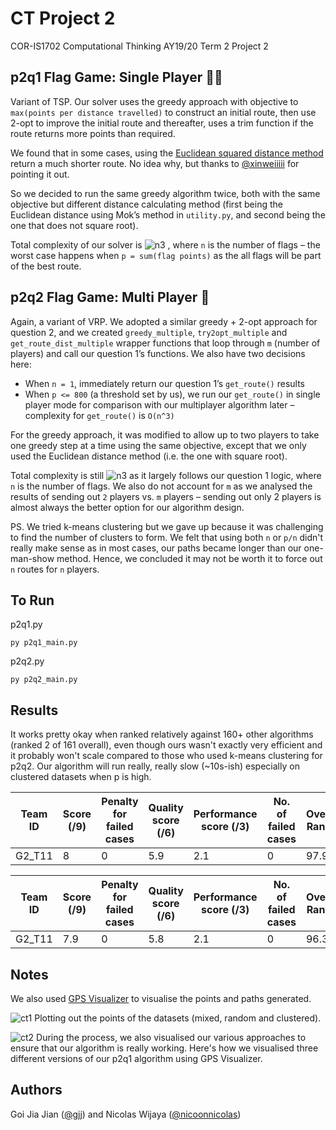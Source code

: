 # CT Project 2

COR-IS1702 Computational Thinking AY19/20 Term 2 Project 2

## p2q1 Flag Game: Single Player 👩‍💻

Variant of TSP. Our solver uses the greedy approach with objective to `max(points per distance travelled)` to construct an initial route, then use 2-opt to improve the initial route and thereafter, uses a trim function if the route returns more points than required.

We found that in some cases, using the [Euclidean squared distance method](http://theory.stanford.edu/~amitp/GameProgramming/Heuristics.html#euclidean-distance-squared) return a much shorter route. No idea why, but thanks to [@xinweiiiii](https://github.com/xinweiiiii) for pointing it out.

So we decided to run the same greedy algorithm twice, both with the same objective but different distance calculating method (first being the Euclidean distance using Mok’s method in `utility.py`, and second being the one that does not square root).

Total complexity of our solver is ![n3](https://render.githubusercontent.com/render/math?math=O(n^3))
, where `n` is the number of flags – the worst case happens when `p = sum(flag points)` as the all flags will be part of the best route.

## p2q2 Flag Game: Multi Player 👫

Again, a variant of VRP. We adopted a similar greedy + 2-opt approach for question 2, and we created `greedy_multiple`, `try2opt_multiple` and `get_route_dist_multiple` wrapper functions that loop through `m` (number of players) and call our question 1’s functions. We also have two decisions here:

- When `n = 1`, immediately return our question 1’s `get_route()` results
- When `p <= 800` (a threshold set by us), we run our `get_route()` in single player mode for comparison with our multiplayer algorithm later – complexity for `get_route()` is `O(n^3)`

For the greedy approach, it was modified to allow up to two players to take one greedy step at a time using the same objective, except that we only used the Euclidean distance method (i.e. the one with square root).

Total complexity is still ![n3](https://render.githubusercontent.com/render/math?math=O(n^3)) as it largely follows our question 1 logic, where `n` is the number of flags. We also do not account for `m` as we analysed the results of sending out `2` players vs. `m` players – sending out only 2 players is almost always the better option for our algorithm design.

PS. We tried k-means clustering but we gave up because it was challenging to find the number of clusters to form. We felt that using both `n` or `p/n` didn't really make sense as in most cases, our paths became longer than our one-man-show method. Hence, we concluded it may not be worth it to force out `n` routes for `n` players.


## To Run
p2q1.py
```
py p2q1_main.py
```

p2q2.py
```
py p2q2_main.py
```

## Results
It works pretty okay when ranked relatively against 160+ other algorithms (ranked 2 of 161 overall), even though ours wasn't exactly very efficient and it probably won't scale compared to those who used k-means clustering for p2q2. Our algorithm will run really, really slow (~10s-ish) especially on clustered datasets when p is high.

| Team ID | Score (/9) | Penalty for failed cases | Quality score (/6) | Performance score (/3) | No. of failed cases | Overall Rank T | Overall Rank Q | Rank0 Q | Rank1 Q | Rank2 Q | Rank3 Q | Rank4 Q | Rank5 Q | Rank6 Q | Rank7 Q | Rank8 Q | Rank9 Q | Rank10 Q | Rank11 Q | Rank12 Q | Rank13 Q | Rank14 Q | Rank15 Q | Results0 Q | Results1 Q | Results2 Q | Results3 Q | Results4 Q | Results5 Q | Results6 Q | Results7 Q | Results8 Q | Results9 Q | Results10 Q | Results11 Q | Results12 Q | Results13 Q | Results14 Q | Results15 Q | Overall Rank T | Rank0 T | Rank1 T | Rank2 T | Rank3 T | Rank4 T | Rank5 T | Rank6 T | Rank7 T | Rank8 T | Rank9 T | Rank10 T | Rank11 T | Rank12 T | Rank13 T | Rank14 T | Rank15 T | Results0 T | Results1 T | Results2 T | Results3 T | Results4 T | Results5 T | Results6 T | Results7 T | Results8 T | Results9 T | Results10 T | Results11 T | Results12 T | Results13 T | Results14 T | Results15 T |
|---------|------------|--------------------------|--------------------|------------------------|---------------------|----------------|----------------|---------|---------|---------|---------|---------|---------|---------|---------|---------|---------|----------|----------|----------|----------|----------|----------|------------|------------|------------|------------|------------|------------|------------|------------|------------|------------|-------------|-------------|-------------|-------------|-------------|-------------|----------------|---------|---------|---------|---------|---------|---------|---------|---------|---------|---------|----------|----------|----------|----------|----------|----------|------------|------------|------------|------------|------------|------------|------------|------------|------------|------------|-------------|-------------|-------------|-------------|-------------|-------------|
| G2_T11  | 8          | 0                        | 5.9                | 2.1                    | 0                   | 97.9           | 18.1           | 10      | 27      | 2       | 6       | 31      | 30      | 40      | 41      | 8       | 10      | 26       | 11       | 5        | 19       | 11       | 12       | 48.91      | 41.56      | 194.96     | 217.52     | 47.08      | 40.83      | 300.02     | 321.9      | 597.12     | 621.04     | 78.05       | 54.23       | 363.05      | 386.59      | 921.53      | 951.56      | 97.9           | 21      | 74      | 99      | 94      | 45      | 95      | 126     | 122     | 133     | 127     | 39       | 91       | 122      | 118      | 131      | 129      | 15         | 31         | 531        | 531        | 15         | 31         | 1343       | 1328       | 11813      | 11859      | 15          | 31          | 1015        | 1032        | 10969       | 10985       |

| Team ID | Score (/9) | Penalty for failed cases | Quality score (/6) | Performance score (/3) | No. of failed cases | Overall Rank T | Overall Rank Q | Rank0 Q | Rank1 Q | Rank2 Q | Rank3 Q | Rank4 Q | Rank5 Q | Rank6 Q | Rank7 Q | Rank8 Q | Rank9 Q | Rank10 Q | Rank11 Q | Rank12 Q | Rank13 Q | Rank14 Q | Rank15 Q | Results0 Q | Results1 Q | Results2 Q | Results3 Q | Results4 Q | Results5 Q | Results6 Q | Results7 Q | Results8 Q | Results9 Q | Results10 Q | Results11 Q | Results12 Q | Results13 Q | Results14 Q | Results15 Q | Overall Rank T | Rank0 T | Rank1 T | Rank2 T | Rank3 T | Rank4 T | Rank5 T | Rank6 T | Rank7 T | Rank8 T | Rank9 T | Rank10 T | Rank11 T | Rank12 T | Rank13 T | Rank14 T | Rank15 T | Results0 T | Results1 T | Results2 T | Results3 T | Results4 T | Results5 T | Results6 T | Results7 T | Results8 T | Results9 T | Results10 T | Results11 T | Results12 T | Results13 T | Results14 T | Results15 T |
|---------|------------|--------------------------|--------------------|------------------------|---------------------|----------------|----------------|---------|---------|---------|---------|---------|---------|---------|---------|---------|---------|----------|----------|----------|----------|----------|----------|------------|------------|------------|------------|------------|------------|------------|------------|------------|------------|-------------|-------------|-------------|-------------|-------------|-------------|----------------|---------|---------|---------|---------|---------|---------|---------|---------|---------|---------|----------|----------|----------|----------|----------|----------|------------|------------|------------|------------|------------|------------|------------|------------|------------|------------|-------------|-------------|-------------|-------------|-------------|-------------|
| G2_T11  | 7.9        | 0                        | 5.8                | 2.1                    | 0                   | 96.3           | 19.5           | 6       | 13      | 22      | 12      | 14      | 49      | 34      | 7       | 36      | 33      | 28       | 9        | 8        | 5        | 22       | 14       | 48.91      | 41.56      | 778.11     | 847.93     | 47.08      | 40.58      | 300.02     | 321.9      | 695.64     | 783.89     | 78.05       | 51.86       | 361.04      | 386.59      | 1004.84     | 1067.64     | 96.3           | 52      | 53      | 114     | 108     | 61      | 68      | 139     | 140     | 111     | 107     | 55       | 22       | 138      | 135      | 120      | 117      | 31         | 16         | 1937       | 1953       | 31         | 31         | 1562       | 1656       | 1562       | 1562       | 31          | 15          | 1171        | 1203        | 1359        | 1375        |


## Notes

We also used [GPS Visualizer](https://www.gpsvisualizer.com/map_input?form=google) to visualise the points and paths generated.

![ct1](https://i.imgur.com/Cu1isiP.jpg)
Plotting out the points of the datasets (mixed, random and clustered).

![ct2](https://i.imgur.com/VzrXiiC.jpg)
During the process, we also visualised our various approaches to ensure that our algorithm is really working. Here's how we visualised three different versions of our p2q1 algorithm using GPS Visualizer.

## Authors

Goi Jia Jian ([@gjj](https://github.com/gjj)) and Nicolas Wijaya ([@nicoonnicolas](https://github.com/nicoonnicolas))
